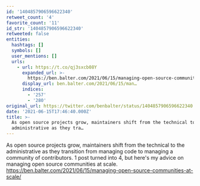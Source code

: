 ```yaml
---
id: '1404857906596622340'
retweet_count: '4'
favorite_count: '11'
id_str: '1404857906596622340'
retweeted: false
entities:
  hashtags: []
  symbols: []
  user_mentions: []
  urls:
    - url: https://t.co/qj3sxcb08Y
      expanded_url: >-
        https://ben.balter.com/2021/06/15/managing-open-source-communities-at-scale/
      display_url: ben.balter.com/2021/06/15/man…
      indices:
        - '257'
        - '280'
original_url: https://twitter.com/benbalter/status/1404857906596622340
date: '2021-06-15T17:46:40.000Z'
title: >-
  As open source projects grow, maintainers shift from the technical to the
  administrative as they tra…
---
```


As open source projects grow, maintainers shift from the technical to the administrative as they transition from managing code to managing a community of contributors. 1 post turned into 4, but here's my advice on managing open source communities at scale. https://ben.balter.com/2021/06/15/managing-open-source-communities-at-scale/